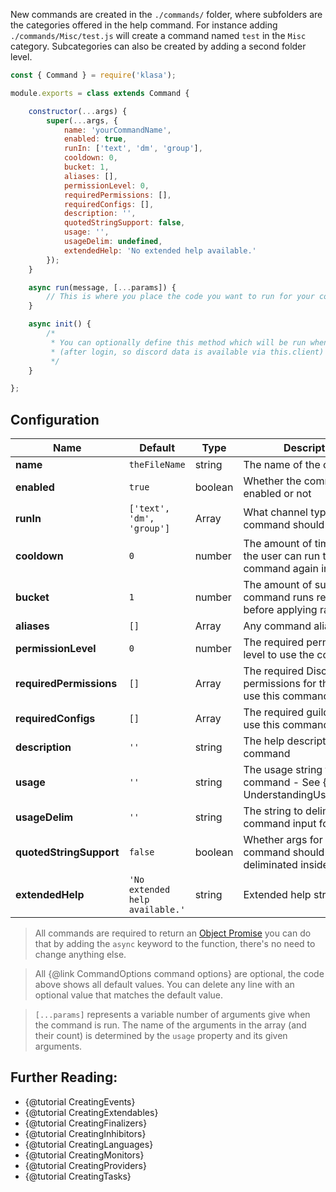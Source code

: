 New commands are created in the `./commands/` folder, where subfolders are the categories offered in the help command. For instance adding `./commands/Misc/test.js` will create a command named `test` in the `Misc` category. Subcategories can also be created by adding a second folder level.

```javascript
const { Command } = require('klasa');

module.exports = class extends Command {

	constructor(...args) {
		super(...args, {
			name: 'yourCommandName',
			enabled: true,
			runIn: ['text', 'dm', 'group'],
			cooldown: 0,
			bucket: 1,
			aliases: [],
			permissionLevel: 0,
			requiredPermissions: [],
			requiredConfigs: [],
			description: '',
			quotedStringSupport: false,
			usage: '',
			usageDelim: undefined,
			extendedHelp: 'No extended help available.'
		});
	}

	async run(message, [...params]) {
		// This is where you place the code you want to run for your command
	}

	async init() {
		/*
		 * You can optionally define this method which will be run when the bot starts
		 * (after login, so discord data is available via this.client)
		 */
	}

};
```

## Configuration

| Name                    | Default                          | Type    | Description                                                                 |
| ----------------------- | -------------------------------- | ------- | --------------------------------------------------------------------------- |
| **name**                | `theFileName`                    | string  | The name of the command                                                     |
| **enabled**             | `true`                           | boolean | Whether the command is enabled or not                                       |
| **runIn**               | `['text', 'dm', 'group']`        | Array   | What channel types the command should run in                                |
| **cooldown**            | `0`                              | number  | The amount of time before the user can run the command again in seconds     |
| **bucket**              | `1`                              | number  | The amount of successful command runs required before applying ratelimits   |
| **aliases**             | `[]`                             | Array   | Any command aliases                                                         |
| **permissionLevel**           | `0`                              | number  | The required permission level to use the command                            |
| **requiredPermissions**            | `[]`                             | Array   | The required Discord permissions for the bot to use this command            |
| **requiredConfigs**     | `[]`                             | Array   | The required guild configs to use this command                              |
| **description**         | `''`                             | string  | The help description for the command                                        |
| **usage**               | `''`                             | string  | The usage string for the command - See {@tutorial UnderstandingUsageStrings}|
| **usageDelim**          | `''`                             | string  | The string to deliminate the command input for usage                        |
| **quotedStringSupport** | `false`                          | boolean | Whether args for this command should not deliminated inside quotes          |
| **extendedHelp**        | `'No extended help available.'`  | string  | Extended help strings                                                       |

> All commands are required to return an [Object Promise](https://developer.mozilla.org/en/docs/Web/JavaScript/Reference/Global_Objects/Promise) you can do that by adding the `async` keyword to the function, there's no need to change anything else.

> All {@link CommandOptions command options} are optional, the code above shows all default values. You can delete any line with an optional value that matches the default value.

>`[...params]` represents a variable number of arguments give when the command is run. The name of the arguments in the array (and their count) is determined by the `usage` property and its given arguments.

## Further Reading:

- {@tutorial CreatingEvents}
- {@tutorial CreatingExtendables}
- {@tutorial CreatingFinalizers}
- {@tutorial CreatingInhibitors}
- {@tutorial CreatingLanguages}
- {@tutorial CreatingMonitors}
- {@tutorial CreatingProviders}
- {@tutorial CreatingTasks}
